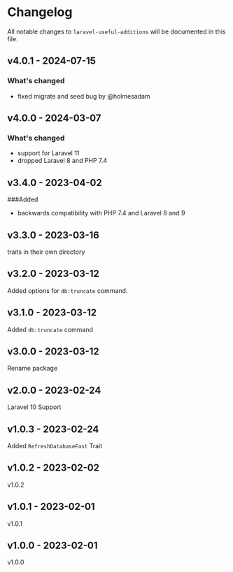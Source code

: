 # Changelog

All notable changes to `laravel-useful-additions` will be documented in this file.

## v4.0.1 - 2024-07-15

### What's changed

* fixed migrate and seed bug by @holmesadam

## v4.0.0 - 2024-03-07

### What's changed

* support for Laravel 11
* dropped Laravel 8 and PHP 7.4

## v3.4.0 - 2023-04-02

###Added

- backwards compatibility with PHP 7.4 and Laravel 8 and 9

## v3.3.0 - 2023-03-16

traits in their own directory

## v3.2.0 - 2023-03-12

Added options for `db:truncate` command.

## v3.1.0 - 2023-03-12

Added `db:truncate` command

## v3.0.0 - 2023-03-12

Rename package

## v2.0.0 - 2023-02-24

Laravel 10 Support

## v1.0.3 - 2023-02-24

Added `RefreshDatabaseFast` Trait

## v1.0.2 - 2023-02-02

v1.0.2

## v1.0.1 - 2023-02-01

v1.0.1

## v1.0.0 - 2023-02-01

v1.0.0
